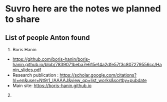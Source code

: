 # Suvro here are the notes we planned to share

## List of people Anton found
1) Boris Hanin
-  https://github.com/boris-hanin/boris-hanin.github.io/blob/7839071beba7e615e14a2dfe57f3c807279556cc/Hanin_slides.pdf
-  Research publication : https://scholar.google.com/citations?hl=en&user=Nt9r1_IAAAAJ&view_op=list_works&sortby=pubdate
-  Main site: https://boris-hanin.github.io

2) 

